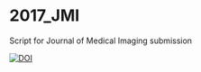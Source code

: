 # 2017_JMI
Script for Journal of Medical Imaging submission

[![DOI](https://zenodo.org/badge/DOI/10.5281/zenodo.275434.svg)](https://doi.org/10.5281/zenodo.275434)

